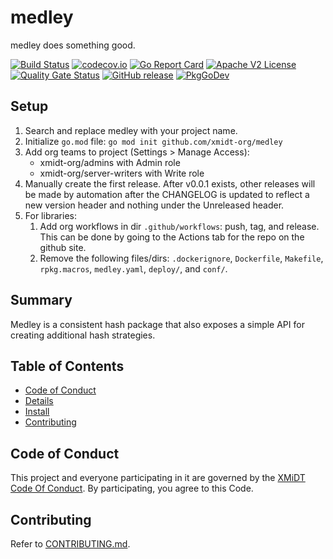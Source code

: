 # medley

medley does something good.

[![Build Status](https://travis-ci.com/xmidt-org/medley.svg?branch=main)](https://travis-ci.com/xmidt-org/medley)
[![codecov.io](http://codecov.io/github/xmidt-org/medley/coverage.svg?branch=main)](http://codecov.io/github/xmidt-org/medley?branch=main)
[![Go Report Card](https://goreportcard.com/badge/github.com/xmidt-org/medley)](https://goreportcard.com/report/github.com/xmidt-org/medley)
[![Apache V2 License](http://img.shields.io/badge/license-Apache%20V2-blue.svg)](https://github.com/xmidt-org/medley/blob/main/LICENSE)
[![Quality Gate Status](https://sonarcloud.io/api/project_badges/measure?project=xmidt-org_PROJECT&metric=alert_status)](https://sonarcloud.io/dashboard?id=xmidt-org_PROJECT)
[![GitHub release](https://img.shields.io/github/release/xmidt-org/medley.svg)](CHANGELOG.md)
[![PkgGoDev](https://pkg.go.dev/badge/github.com/xmidt-org/medley)](https://pkg.go.dev/github.com/xmidt-org/medley)

## Setup

1. Search and replace medley with your project name.
1. Initialize `go.mod` file: `go mod init github.com/xmidt-org/medley`
1. Add org teams to project (Settings > Manage Access): 
    - xmidt-org/admins with Admin role
    - xmidt-org/server-writers with Write role
1. Manually create the first release.  After v0.0.1 exists, other releases will be made by automation after the CHANGELOG is updated to reflect a new version header and nothing under the Unreleased header.
1. For libraries:
    1. Add org workflows in dir `.github/workflows`: push, tag, and release. This can be done by going to the Actions tab for the repo on the github site.
    1. Remove the following files/dirs: `.dockerignore`, `Dockerfile`, `Makefile`, `rpkg.macros`, `medley.yaml`, `deploy/`, and `conf/`.


## Summary

Medley is a consistent hash package that also exposes a simple API for creating additional hash strategies.

## Table of Contents

- [Code of Conduct](#code-of-conduct)
- [Details](#details)
- [Install](#install)
- [Contributing](#contributing)

## Code of Conduct

This project and everyone participating in it are governed by the [XMiDT Code Of Conduct](https://xmidt.io/code_of_conduct/). 
By participating, you agree to this Code.

## Contributing

Refer to [CONTRIBUTING.md](CONTRIBUTING.md).

